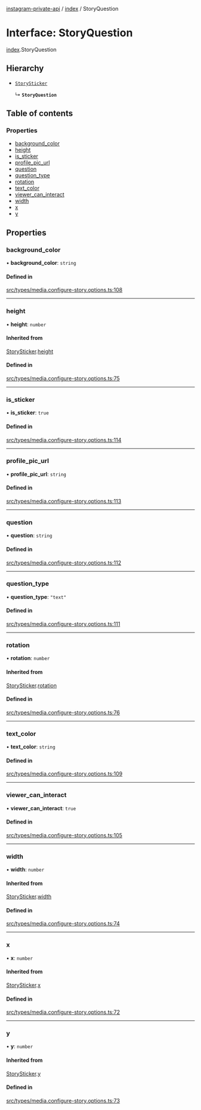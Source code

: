 [instagram-private-api](../../README.md) / [index](../../modules/index.md) / StoryQuestion

# Interface: StoryQuestion

[index](../../modules/index.md).StoryQuestion

## Hierarchy

- [`StorySticker`](StorySticker.md)

  ↳ **`StoryQuestion`**

## Table of contents

### Properties

- [background\_color](StoryQuestion.md#background_color)
- [height](StoryQuestion.md#height)
- [is\_sticker](StoryQuestion.md#is_sticker)
- [profile\_pic\_url](StoryQuestion.md#profile_pic_url)
- [question](StoryQuestion.md#question)
- [question\_type](StoryQuestion.md#question_type)
- [rotation](StoryQuestion.md#rotation)
- [text\_color](StoryQuestion.md#text_color)
- [viewer\_can\_interact](StoryQuestion.md#viewer_can_interact)
- [width](StoryQuestion.md#width)
- [x](StoryQuestion.md#x)
- [y](StoryQuestion.md#y)

## Properties

### background\_color

• **background\_color**: `string`

#### Defined in

[src/types/media.configure-story.options.ts:108](https://github.com/Nerixyz/instagram-private-api/blob/0e0721c/src/types/media.configure-story.options.ts#L108)

___

### height

• **height**: `number`

#### Inherited from

[StorySticker](StorySticker.md).[height](StorySticker.md#height)

#### Defined in

[src/types/media.configure-story.options.ts:75](https://github.com/Nerixyz/instagram-private-api/blob/0e0721c/src/types/media.configure-story.options.ts#L75)

___

### is\_sticker

• **is\_sticker**: ``true``

#### Defined in

[src/types/media.configure-story.options.ts:114](https://github.com/Nerixyz/instagram-private-api/blob/0e0721c/src/types/media.configure-story.options.ts#L114)

___

### profile\_pic\_url

• **profile\_pic\_url**: `string`

#### Defined in

[src/types/media.configure-story.options.ts:113](https://github.com/Nerixyz/instagram-private-api/blob/0e0721c/src/types/media.configure-story.options.ts#L113)

___

### question

• **question**: `string`

#### Defined in

[src/types/media.configure-story.options.ts:112](https://github.com/Nerixyz/instagram-private-api/blob/0e0721c/src/types/media.configure-story.options.ts#L112)

___

### question\_type

• **question\_type**: ``"text"``

#### Defined in

[src/types/media.configure-story.options.ts:111](https://github.com/Nerixyz/instagram-private-api/blob/0e0721c/src/types/media.configure-story.options.ts#L111)

___

### rotation

• **rotation**: `number`

#### Inherited from

[StorySticker](StorySticker.md).[rotation](StorySticker.md#rotation)

#### Defined in

[src/types/media.configure-story.options.ts:76](https://github.com/Nerixyz/instagram-private-api/blob/0e0721c/src/types/media.configure-story.options.ts#L76)

___

### text\_color

• **text\_color**: `string`

#### Defined in

[src/types/media.configure-story.options.ts:109](https://github.com/Nerixyz/instagram-private-api/blob/0e0721c/src/types/media.configure-story.options.ts#L109)

___

### viewer\_can\_interact

• **viewer\_can\_interact**: ``true``

#### Defined in

[src/types/media.configure-story.options.ts:105](https://github.com/Nerixyz/instagram-private-api/blob/0e0721c/src/types/media.configure-story.options.ts#L105)

___

### width

• **width**: `number`

#### Inherited from

[StorySticker](StorySticker.md).[width](StorySticker.md#width)

#### Defined in

[src/types/media.configure-story.options.ts:74](https://github.com/Nerixyz/instagram-private-api/blob/0e0721c/src/types/media.configure-story.options.ts#L74)

___

### x

• **x**: `number`

#### Inherited from

[StorySticker](StorySticker.md).[x](StorySticker.md#x)

#### Defined in

[src/types/media.configure-story.options.ts:72](https://github.com/Nerixyz/instagram-private-api/blob/0e0721c/src/types/media.configure-story.options.ts#L72)

___

### y

• **y**: `number`

#### Inherited from

[StorySticker](StorySticker.md).[y](StorySticker.md#y)

#### Defined in

[src/types/media.configure-story.options.ts:73](https://github.com/Nerixyz/instagram-private-api/blob/0e0721c/src/types/media.configure-story.options.ts#L73)

